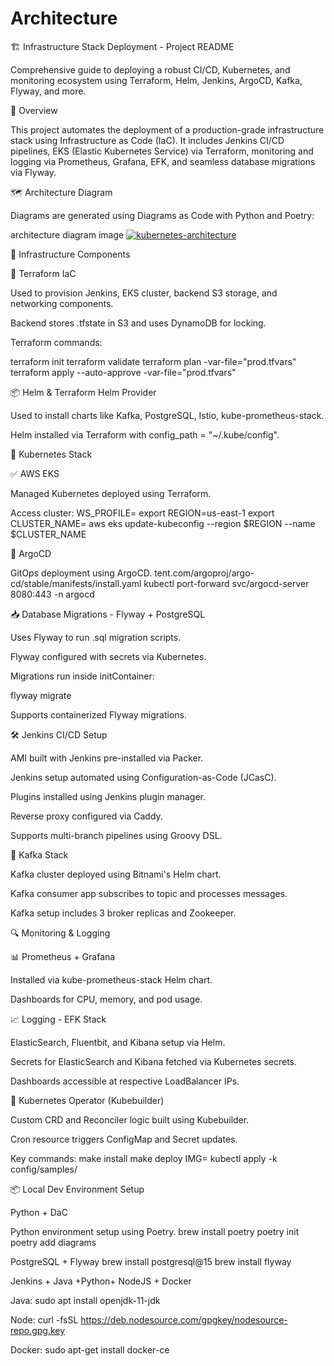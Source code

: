 # Architecture

🏗️ Infrastructure Stack Deployment - Project README

Comprehensive guide to deploying a robust CI/CD, Kubernetes, and monitoring ecosystem using Terraform, Helm, Jenkins, ArgoCD, Kafka, Flyway, and more.

📌 Overview

This project automates the deployment of a production-grade infrastructure stack using Infrastructure as Code (IaC). It includes Jenkins CI/CD pipelines, EKS (Elastic Kubernetes Service) via Terraform, monitoring and logging via Prometheus, Grafana, EFK, and seamless database migrations via Flyway.

🗺️ Architecture Diagram

Diagrams are generated using Diagrams as Code with Python and Poetry:

architecture diagram image
<a href="https://ibb.co/qMbvKTps">
  <img src="https://i.ibb.co/nshF9xjc/kubernetes-architecture.png" alt="kubernetes-architecture" border="0" />
</a>


🚀 Infrastructure Components

🔧 Terraform IaC

Used to provision Jenkins, EKS cluster, backend S3 storage, and networking components.

Backend stores .tfstate in S3 and uses DynamoDB for locking.

Terraform commands:

terraform init
terraform validate
terraform plan -var-file="prod.tfvars"
terraform apply --auto-approve -var-file="prod.tfvars"

📦 Helm & Terraform Helm Provider

Used to install charts like Kafka, PostgreSQL, Istio, kube-prometheus-stack.

Helm installed via Terraform with config_path = "~/.kube/config".



🐳 Kubernetes Stack

✅ AWS EKS

Managed Kubernetes deployed using Terraform.

Access cluster:
WS_PROFILE=<your-profile>
export REGION=us-east-1
export CLUSTER_NAME=<your-cluster-name>
aws eks update-kubeconfig --region $REGION --name $CLUSTER_NAME

🔄 ArgoCD

GitOps deployment using ArgoCD.
tent.com/argoproj/argo-cd/stable/manifests/install.yaml
kubectl port-forward svc/argocd-server 8080:443 -n argocd


📥 Database Migrations - Flyway + PostgreSQL

Uses Flyway to run .sql migration scripts.

Flyway configured with secrets via Kubernetes.

Migrations run inside initContainer:

flyway migrate

Supports containerized Flyway migrations.


🛠️ Jenkins CI/CD Setup

AMI built with Jenkins pre-installed via Packer.

Jenkins setup automated using Configuration-as-Code (JCasC).

Plugins installed using Jenkins plugin manager.

Reverse proxy configured via Caddy.

Supports multi-branch pipelines using Groovy DSL.


🔁 Kafka Stack

Kafka cluster deployed using Bitnami's Helm chart.

Kafka consumer app subscribes to topic and processes messages.

Kafka setup includes 3 broker replicas and Zookeeper.



🔍 Monitoring & Logging

📊 Prometheus + Grafana

Installed via kube-prometheus-stack Helm chart.

Dashboards for CPU, memory, and pod usage.

📈 Logging - EFK Stack

ElasticSearch, Fluentbit, and Kibana setup via Helm.

Secrets for ElasticSearch and Kibana fetched via Kubernetes secrets.

Dashboards accessible at respective LoadBalancer IPs.



🤖 Kubernetes Operator (Kubebuilder)

Custom CRD and Reconciler logic built using Kubebuilder.

Cron resource triggers ConfigMap and Secret updates.

Key commands:
make install
make deploy IMG=<image>
kubectl apply -k config/samples/



📦 Local Dev Environment Setup

Python + DaC

Python environment setup using Poetry.
brew install poetry
poetry init
poetry add diagrams

PostgreSQL + Flyway
brew install postgresql@15
brew install flyway

Jenkins + Java +Python+ NodeJS + Docker

Java: sudo apt install openjdk-11-jdk

Node: curl -fsSL https://deb.nodesource.com/gpgkey/nodesource-repo.gpg.key

Docker: sudo apt-get install docker-ce




